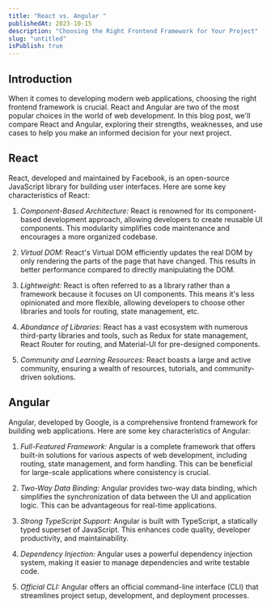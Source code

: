 ```yaml
---
title: "React vs. Angular "
publishedAt: 2023-10-15
description: "Choosing the Right Frontend Framework for Your Project"
slug: "untitled"
isPublish: true
---
```


## Introduction

When it comes to developing modern web applications, choosing the right frontend framework is crucial. React and Angular are two of the most popular choices in the world of web development. In this blog post, we'll compare React and Angular, exploring their strengths, weaknesses, and use cases to help you make an informed decision for your next project.

## React

React, developed and maintained by Facebook, is an open-source JavaScript library for building user interfaces. Here are some key characteristics of React:

1. *Component-Based Architecture:* React is renowned for its component-based development approach, allowing developers to create reusable UI components. This modularity simplifies code maintenance and encourages a more organized codebase.

2. *Virtual DOM:* React's Virtual DOM efficiently updates the real DOM by only rendering the parts of the page that have changed. This results in better performance compared to directly manipulating the DOM.

3. *Lightweight:* React is often referred to as a library rather than a framework because it focuses on UI components. This means it's less opinionated and more flexible, allowing developers to choose other libraries and tools for routing, state management, etc.

4. *Abundance of Libraries:* React has a vast ecosystem with numerous third-party libraries and tools, such as Redux for state management, React Router for routing, and Material-UI for pre-designed components.

5. *Community and Learning Resources:* React boasts a large and active community, ensuring a wealth of resources, tutorials, and community-driven solutions.

## Angular

Angular, developed by Google, is a comprehensive frontend framework for building web applications. Here are some key characteristics of Angular:

1. *Full-Featured Framework:* Angular is a complete framework that offers built-in solutions for various aspects of web development, including routing, state management, and form handling. This can be beneficial for large-scale applications where consistency is crucial.

2. *Two-Way Data Binding:* Angular provides two-way data binding, which simplifies the synchronization of data between the UI and application logic. This can be advantageous for real-time applications.

3. *Strong TypeScript Support:* Angular is built with TypeScript, a statically typed superset of JavaScript. This enhances code quality, developer productivity, and maintainability.

4. *Dependency Injection:* Angular uses a powerful dependency injection system, making it easier to manage dependencies and write testable code.

5. *Official CLI:* Angular offers an official command-line interface (CLI) that streamlines project setup, development, and deployment processes.
